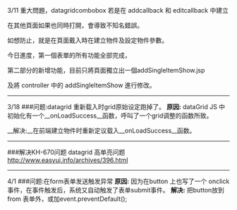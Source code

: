 3/11
重大問題，datagridcombobox 若是在 addcallback 和 editcallback 中建立

在其他頁面如果也同時打開，會導致不知名錯誤。

如想防止，就是在頁面戴入時在建立物件及設定物件參數。

今日進度，第一個表單的所有功能全部完成，

第二部分的新增功能，目前只將頁面獨立出一個addSingleItemShow.jsp

及將 controller 中的 addSingleItemShow 進行修改。

-----

3/18
###问题:datagrid 重新载入时grid原始设定跑掉了。 
__原因:__ dataGrid JS 中初始化有一个__onLoadSuccess__函数，呼叫了一个grid调整的函数所致。

__解决:__在前端建立物件时重新定议载入__onLoadSuccess__函数。

-----
###解决KH-670问题 datagrid 高单亮问题
http://www.easyui.info/archives/396.html

----
4/1
###问题:在form表单发送触发异常
__原因:__ 因为在button 上也写了一个 onclick 事件，在事件触发后，系统又自动触发了表单submit事件。
__解决:__ 把button放到 from 表单外，或加event.preventDefault();


